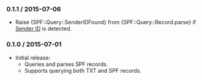 ### 0.1.1 / 2015-07-06

* Raise {SPF::Query::SenderIDFound} from {SPF::Query::Record.parse} if
  [Sender ID](http://www.openspf.org/SPF_vs_Sender_ID) is detected.

### 0.1.0 / 2015-07-01

* Initial release:
  * Queries and parses SPF records.
  * Supports querying both TXT and SPF records.

